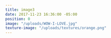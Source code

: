 ```yaml
---
title: image3
date: 2017-11-23 16:36:00 -05:00
position: 0
image: "/uploads/WOW-I-LOVE.jpg"
texture-image: "/uploads/textures/orange.png"
---
```


